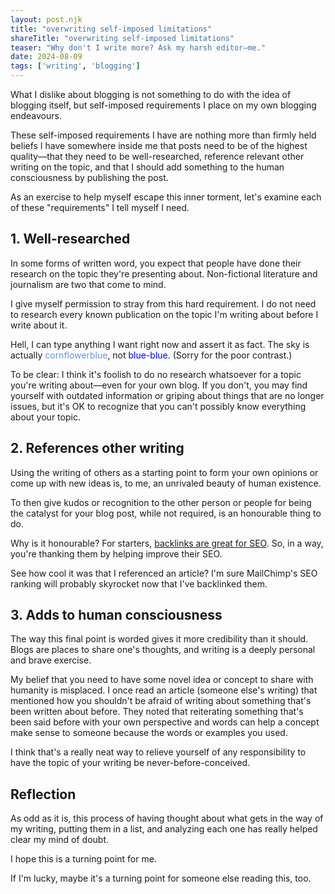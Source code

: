 ```yaml
---
layout: post.njk
title: "overwriting self-imposed limitations"
shareTitle: "overwriting self-imposed limitations"
teaser: "Why don't I write more? Ask my harsh editor—me."
date: 2024-08-09
tags: ['writing', 'blogging']
---
```


[backlinks-seo]: https://mailchimp.com/resources/what-is-backlinking-and-why-is-it-important-for-seo#section-why-are-backlinks-important

<p class='intro'>
  What I dislike about blogging is not something to do with the idea of blogging itself, but self-imposed requirements I place on my own blogging endeavours.
</p>

These self-imposed requirements I have are nothing more than firmly held beliefs I have somewhere inside me that posts need to be of the highest quality—that they need to be well-researched, reference relevant other writing on the topic, and that I should add something to the human consciousness by publishing the post.

As an exercise to help myself escape this inner torment, let's examine each of these "requirements" I tell myself I need.

## 1. Well-researched

In some forms of written word, you expect that people have done their research on the topic they're presenting about. Non-fictional literature and journalism are two that come to mind.

I give myself permission to stray from this hard requirement. I do not need to research every known publication on the topic I'm writing about before I write about it.

Hell, I can type anything I want right now and assert it as fact. The sky is actually <span style='color: cornflowerblue'>cornflowerblue</span>, not <span style='color: blue'>blue-blue</span>. (Sorry for the poor contrast.)

To be clear: I think it's foolish to do no research whatsoever for a topic you're writing about—even for your own blog. If you don't, you may find yourself with outdated information or griping about things that are no longer issues, but it's OK to recognize that you can't possibly know everything about your topic.

## 2. References other writing

Using the writing of others as a starting point to form your own opinions or come up with new ideas is, to me, an unrivaled beauty of human existence.

To then give kudos or recognition to the other person or people for being the catalyst for your blog post, while not required, is an honourable thing to do.

Why is it honourable? For starters, [backlinks are great for SEO](#backlinks-seo). So, in a way, you're thanking them by helping improve their SEO.

See how cool it was that I referenced an article? I'm sure MailChimp's SEO ranking will probably skyrocket now that I've backlinked them.

## 3. Adds to human consciousness

The way this final point is worded gives it more credibility than it should. Blogs are places to share one's thoughts, and writing is a deeply personal and brave exercise.

My belief that you need to have some novel idea or concept to share with humanity is misplaced. I once read an article (someone else's writing) that mentioned how you shouldn't be afraid of writing about something that's been written about before. They noted that reiterating something that's been said before with your own perspective and words can help a concept make sense to someone because the words or examples you used.

I think that's a really neat way to relieve yourself of any responsibility to have the topic of your writing be never-before-conceived.

## Reflection

As odd as it is, this process of having thought about what gets in the way of my writing, putting them in a list, and analyzing each one has really helped clear my mind of doubt.

I hope this is a turning point for me.

If I'm lucky, maybe it's a turning point for someone else reading this, too.